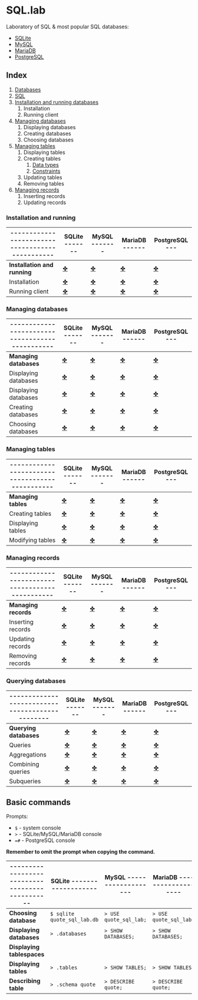 # SQL.lab

Laboratory of SQL & most popular SQL databases:
* [SQLite](databases/sqlite/README.md)
* [MySQL](databases/mysql/README.md)
* [MariaDB](databases/mariadb/README.md)
* [PostgreSQL](databases/postgresql/README.md)

## Index

1. [Databases](databases/databases.md)
2. [SQL](sql/sql.md)
3. [Installation and running databases](#installation-and-running)
    1. Installation
    2. Running client
4. [Managing databases](#managing-databases)
    1. Displaying databases
    2. Creating databases
    3. Choosing databases
5. [Managing tables](#managing-tables)
    1. Displaying tables
    2. Creating tables
        1. [Data types](sql/data_types.md)
        2. [Constraints](sql/constraints.md)
    3. Updating tables
    4. Removing tables
6. [Managing records](#managing-records)
    1. Inserting records
    2. Updating records

### Installation and running

|-----------------------------------------------|SQLite -------|MySQL -------|MariaDB ------|PostgreSQL ---|
|--|--|--|--|--|
|**Installation and running**|[✤](databases/sqlite/installation_and_running.md)|[✤](databases/mysql/installation_and_running.md)|[✤](databases/mariadb/installation_and_running.md)|[✤](databases/postgresql/installation_and_running.md)|
|Installation|[✤](databases/sqlite/installation_and_running.md#installation)|[✤](databases/mysql/installation_and_running.md#installation)|[✤](databases/mariadb/installation_and_running.md#installation)|[✤](databases/postgresql/installation_and_running.md#installation)|
|Running client|[✤](databases/sqlite/installation_and_running.md#running-client)|[✤](databases/mysql/installation_and_running.md#running-client)|[✤](databases/mariadb/installation_and_running.md#running-client)|[✤](databases/postgresql/installation_and_running.md#running-client)|

### Managing databases

|-----------------------------------------------|SQLite -------|MySQL -------|MariaDB ------|PostgreSQL ---|
|--|--|--|--|--|
|**Managing databases**|[✤](databases/sqlite/managing_databases/README.md)|[✤](databases/mysql/managing_databases/README.md)|[✤](databases/mariadb/managing_databases/README.md)|[✤](databases/postgresql/managing_databases/README.md)|
|Displaying databases|[✤](databases/sqlite/managing_databases/displaying_databases.md)|[✤](databases/mysql/managing_databases/displaying_databases.md)|[✤](databases/mariadb/managing_databases/displaying_databases.md)|[✤](databases/postgresql/managing_databases/displaying_databases.md)|
|Displaying databases|[✤](databases/sqlite/managing_databases/displaying_databases.md)|[✤](databases/mysql/managing_databases/displaying_databases.md)|[✤](databases/mariadb/managing_databases/displaying_databases.md)|[✤](databases/postgresql/managing_databases/displaying_databases.md)|
|Creating databases|[✤](databases/sqlite/managing_databases/creating_databases.md)|[✤](databases/mysql/managing_databases/creating_databases.md)|[✤](databases/mariadb/managing_databases/creating_databases.md)|[✤](databases/postgresql/managing_databases/creating_databases.md)|
|Choosing databases|[✤](databases/sqlite/managing_databases/choosing_databases.md)|[✤](databases/mysql/managing_databases/choosing_databases.md)|[✤](databases/mariadb/managing_databases/choosing_databases.md)|[✤](databases/postgresql/managing_databases/choosing_databases.md)|

### Managing tables

|-----------------------------------------------|SQLite -------|MySQL -------|MariaDB ------|PostgreSQL ---|
|--|--|--|--|--|
|**Managing tables**|[✤](databases/sqlite/managing_tables/README.md)|[✤](databases/mysql/managing_tables/README.md)|[✤](databases/mariadb/managing_tables/README.md)|[✤](databases/postgresql/managing_tables/README.md)|
|Creating tables|[✤](databases/sqlite/managing_tables/creating_tables.md)|[✤](databases/mysql/managing_tables/creating_tables.md)|[✤](databases/mariadb/managing_tables/creating_tables.md)|[✤](databases/postgresql/managing_tables/creating_tables.md)|
|Displaying tables|[✤](databases/sqlite/managing_tables/displaying_tables.md)|[✤](databases/mysql/managing_tables/displaying_tables.md)|[✤](databases/mariadb/managing_tables/displaying_tables.md)|[✤](databases/postgresql/managing_tables/displaying_tables.md)|
|Modifying tables|[✤](databases/sqlite/managing_tables/modifying_tables.md)|[✤](databases/mysql/managing_tables/modifying_tables.md)|[✤](databases/mariadb/managing_tables/modifying_tables.md)|[✤](databases/postgresql/managing_tables/modifying_tables.md)|

### Managing records

|-----------------------------------------------|SQLite -------|MySQL -------|MariaDB ------|PostgreSQL ---|
|--|--|--|--|--|
|**Managing records**|[✤](databases/sqlite/managing_records/README.md)|[✤](databases/mysql/managing_records/README.md)|[✤](databases/mariadb/managing_records/README.md)|[✤](databases/postgresql/managing_records/README.md)|
|Inserting records|[✤](databases/sqlite/managing_records/inserting_records.md)|[✤](databases/mysql/managing_records/inserting_records.md)|[✤](databases/mariadb/managing_records/inserting_records.md)|[✤](databases/postgresql/managing_records/inserting_records.md)|
|Updating records|[✤](databases/sqlite/managing_records/updating_records.md)|[✤](databases/mysql/managing_records/updating_records.md)|[✤](databases/mariadb/managing_records/updating_records.md)|[✤](databases/postgresql/managing_records/updating_records.md)|
|Removing records|[✤](databases/sqlite/managing_records/removing_records.md)|[✤](databases/mysql/managing_records/removing_records.md)|[✤](databases/mariadb/managing_records/removing_records.md)|[✤](databases/postgresql/managing_records/removing_records.md)|

### Querying databases

|-----------------------------------------------|SQLite -------|MySQL -------|MariaDB ------|PostgreSQL ---|
|--|--|--|--|--|
|**Querying databases**|[✤](databases/sqlite/querying_databases/README.md)|[✤](databases/mysql/querying_databases/README.md)|[✤](databases/mariadb/querying_databases/README.md)|[✤](databases/postgresql/querying_databases/README.md)|
|Queries|[✤](databases/sqlite/querying_databases/queries.md)|[✤](databases/mysql/querying_databases/queries.md)|[✤](databases/mariadb/querying_databases/queries.md)|[✤](databases/postgresql/querying_databases/queries.md)|
|Aggregations|[✤](databases/sqlite/querying_databases/aggregations.md)|[✤](databases/mysql/querying_databases/aggregations.md)|[✤](databases/mariadb/querying_databases/aggregations.md)|[✤](databases/postgresql/querying_databases/aggregations.md)|
|Combining queries|[✤](databases/sqlite/querying_databases/combining_queries.md)|[✤](databases/mysql/querying_databases/combining_queries.md)|[✤](databases/mariadb/querying_databases/combining_queries.md)|[✤](databases/postgresql/querying_databases/combining_queries.md)|
|Subqueries|[✤](databases/sqlite/querying_databases/subqueries.md)|[✤](databases/mysql/querying_databases/subqueries.md)|[✤](databases/mariadb/querying_databases/subqueries.md)|[✤](databases/postgresql/querying_databases/subqueries.md)|

## Basic commands

Prompts:
* `$` - system console
* `>` - SQLite/MySQL/MariaDB console
* `=#` - PostgreSQL console

**Remember to omit the prompt when copying the command.**

|-----------------------------------------------|SQLite -------------------|MySQL -------------------|MariaDB -------------------|PostgreSQL -------------------|
|--|--|--|--|--|
|**Choosing database**|`$ sqlite quote_sql_lab.db`|`> USE quote_sql_lab;`|`> USE quote_sql_lab;`|`=# \connect quote_sql_lab`|
|**Displaying databases**|`> .databases`|`> SHOW DATABASES;`|`> SHOW DATABASES;`|`=# \list`|
|**Displaying tablespaces**||||`=# \db`|
|**Displaying tables**|`> .tables`|`> SHOW TABLES;`|`> SHOW TABLES;`|`=# \dt`|
|**Describing table**|`> .schema quote`|`> DESCRIBE quote;`|`> DESCRIBE quote;`|`=# \d+ quote`|

